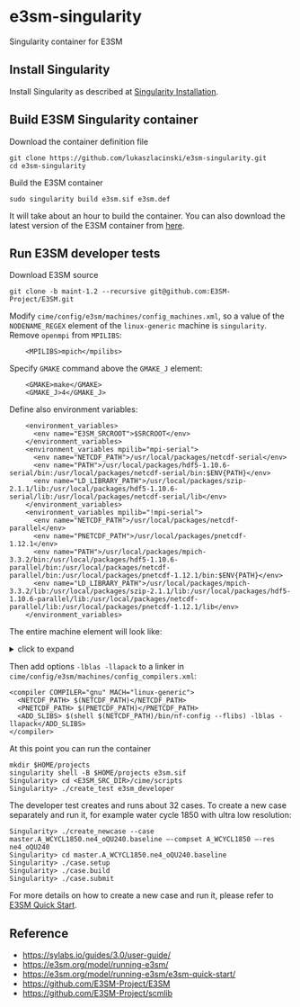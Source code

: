 # e3sm-singularity
Singularity container for E3SM

## Install Singularity
Install Singularity as described at [Singularity Installation](https://sylabs.io/guides/3.0/user-guide/installation.html).

## Build E3SM Singularity container
Download the container definition file 
```
git clone https://github.com/lukaszlacinski/e3sm-singularity.git
cd e3sm-singularity
```
Build the E3SM container
```
sudo singularity build e3sm.sif e3sm.def
```
It will take about an hour to build the container. You can also download the latest version of the E3SM container from [here](https://dabdceba-6d04-11e5-ba46-22000b92c6ec.e.globus.org/containers/public/e3sm.sif).

## Run E3SM developer tests
Download E3SM source
```
git clone -b maint-1.2 --recursive git@github.com:E3SM-Project/E3SM.git
```
Modify `cime/config/e3sm/machines/config_machines.xml`, so a value of the `NODENAME_REGEX` element of the `linux-generic` machine is `singularity`.
Remove `openmpi` from `MPILIBS`:
```
    <MPILIBS>mpich</mpilibs>
```
Specify `GMAKE` command above the `GMAKE_J` element:
```
    <GMAKE>make</GMAKE>
    <GMAKE_J>4</GMAKE_J>
```
Define also environment variables:
```
    <environment_variables>
      <env name="E3SM_SRCROOT">$SRCROOT</env>
    </environment_variables>
    <environment_variables mpilib="mpi-serial">
      <env name="NETCDF_PATH">/usr/local/packages/netcdf-serial</env>
      <env name="PATH">/usr/local/packages/hdf5-1.10.6-serial/bin:/usr/local/packages/netcdf-serial/bin:$ENV{PATH}</env>
      <env name="LD_LIBRARY_PATH">/usr/local/packages/szip-2.1.1/lib:/usr/local/packages/hdf5-1.10.6-serial/lib:/usr/local/packages/netcdf-serial/lib</env>
    </environment_variables>
    <environment_variables mpilib="!mpi-serial">
      <env name="NETCDF_PATH">/usr/local/packages/netcdf-parallel</env>
      <env name="PNETCDF_PATH">/usr/local/packages/pnetcdf-1.12.1</env>
      <env name="PATH">/usr/local/packages/mpich-3.3.2/bin:/usr/local/packages/hdf5-1.10.6-parallel/bin:/usr/local/packages/netcdf-parallel/bin:/usr/local/packages/pnetcdf-1.12.1/bin:$ENV{PATH}</env>
      <env name="LD_LIBRARY_PATH">/usr/local/packages/mpich-3.3.2/lib:/usr/local/packages/szip-2.1.1/lib:/usr/local/packages/hdf5-1.10.6-parallel/lib:/usr/local/packages/netcdf-parallel/lib:/usr/local/packages/pnetcdf-1.12.1/lib</env>
    </environment_variables>
```
The entire machine element will look like: <details><summary>click to expand</summary>
<p>

```
<machine MACH="linux-generic">
    <DESC>Linux workstation or laptop</DESC>
    <NODENAME_REGEX>singularity</NODENAME_REGEX>
    <OS>LINUX</OS>
    <TESTS>e3sm_developer</TESTS>
    <BATCH_SYSTEM>none</BATCH_SYSTEM>
    <COMPILERS>gnu</COMPILERS>
    <MPILIBS>mpich</MPILIBS>
    <RUNDIR>$ENV{HOME}/projects/acme/scratch/$CASE/run</RUNDIR>
    <EXEROOT>$ENV{HOME}/projects/acme/scratch/$CASE/bld</EXEROOT>
    <DIN_LOC_ROOT>$ENV{HOME}/projects/acme/cesm-inputdata</DIN_LOC_ROOT>
    <DIN_LOC_ROOT_CLMFORC>$ENV{HOME}/projects/acme/ptclm-data</DIN_LOC_ROOT_CLMFORC>
    <DOUT_S_ROOT>$ENV{HOME}/projects/acme/scratch/archive/$CASE</DOUT_S_ROOT>
    <DOUT_L_MSROOT>csm/$CASE</DOUT_L_MSROOT>
    <CIME_OUTPUT_ROOT>$ENV{HOME}/projects/acme/scratch</CIME_OUTPUT_ROOT>
    <BASELINE_ROOT>$ENV{HOME}/projects/acme/baselines/$COMPILER</BASELINE_ROOT>
    <CCSM_CPRNC>$CCSMROOT/tools/cprnc/build/cprnc</CCSM_CPRNC>
    <SUPPORTED_BY>jayesh at mcs dot anl dot gov</SUPPORTED_BY>
    <GMAKE>make</GMAKE>
    <GMAKE_J>4</GMAKE_J>
    <MAX_TASKS_PER_NODE>4</MAX_TASKS_PER_NODE>
    <MAX_MPITASKS_PER_NODE>2</MAX_MPITASKS_PER_NODE>
    <mpirun mpilib="default">
      <executable>mpirun</executable>
      <arguments>
        <arg name="num_tasks"> -np $TOTALPES</arg>
      </arguments>
    </mpirun>
    <module_system type="none"/>
    <environment_variables>
      <env name="E3SM_SRCROOT">$SRCROOT</env>
    </environment_variables>
    <environment_variables mpilib="mpi-serial">
      <env name="NETCDF_PATH">/usr/local/packages/netcdf-serial</env>
      <env name="PATH">/usr/local/packages/hdf5-1.10.6-serial/bin:/usr/local/packages/netcdf-serial/bin:$ENV{PATH}</env>
      <env name="LD_LIBRARY_PATH">/usr/local/packages/szip-2.1.1/lib:/usr/local/packages/hdf5-1.10.6-serial/lib:/usr/local/packages/netcdf-serial/lib</env>
    </environment_variables>
    <environment_variables mpilib="!mpi-serial">
      <env name="NETCDF_PATH">/usr/local/packages/netcdf-parallel</env>
      <env name="PNETCDF_PATH">/usr/local/packages/pnetcdf-1.12.1</env>
      <env name="PATH">/usr/local/packages/mpich-3.3.2/bin:/usr/local/packages/hdf5-1.10.6-parallel/bin:/usr/local/packages/netcdf-parallel/bin:/usr/local/packages/pnetcdf-1.12.1/bin:$ENV{PATH}</env>
      <env name="LD_LIBRARY_PATH">/usr/local/packages/mpich-3.3.2/lib:/usr/local/packages/szip-2.1.1/lib:/usr/local/packages/hdf5-1.10.6-parallel/lib:/usr/local/packages/netcdf-parallel/lib:/usr/local/packages/pnetcdf-1.12.1/lib</env>
    </environment_variables>
</machine>
```
</p>
</details>

Then add options `-lblas -llapack` to a linker in `cime/config/e3sm/machines/config_compilers.xml`:
```
<compiler COMPILER="gnu" MACH="linux-generic">
  <NETCDF_PATH> $(NETCDF_PATH)</NETCDF_PATH>
  <PNETCDF_PATH> $(PNETCDF_PATH)</PNETCDF_PATH>
  <ADD_SLIBS> $(shell $(NETCDF_PATH)/bin/nf-config --flibs) -lblas -llapack</ADD_SLIBS>
</compiler>
```
At this point you can run the container
```
mkdir $HOME/projects
singularity shell -B $HOME/projects e3sm.sif
Singularity> cd <E3SM_SRC_DIR>/cime/scripts
Singularity> ./create_test e3sm_developer
```
The developer test creates and runs about 32 cases. To create a new case separately and run it, for example water cycle 1850 with ultra low resolution:
```
Singularity> ./create_newcase --case master.A_WCYCL1850.ne4_oQU240.baseline —-compset A_WCYCL1850 —-res ne4_oQU240
Singularity> cd master.A_WCYCL1850.ne4_oQU240.baseline
Singularity> ./case.setup
Singularity> ./case.build
Singularity> ./case.submit
```
For more details on how to create a new case and run it, please refer to [E3SM Quick Start](https://e3sm.org/model/running-e3sm/e3sm-quick-start/).

## Reference

* https://sylabs.io/guides/3.0/user-guide/
* https://e3sm.org/model/running-e3sm/
* https://e3sm.org/model/running-e3sm/e3sm-quick-start/
* https://github.com/E3SM-Project/E3SM
* https://github.com/E3SM-Project/scmlib
